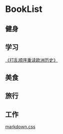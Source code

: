 # BookList

## 健身

## 学习

[《打乱顺序重读欧洲历史》](http://scotnt.gitee.io/europa-story/)


## 美食

## 旅行

## 工作


[markdown.css](https://raw.githubusercontent.com/jhildenbiddle/docsify-themeable/master/docs/markdown.md ':include')
